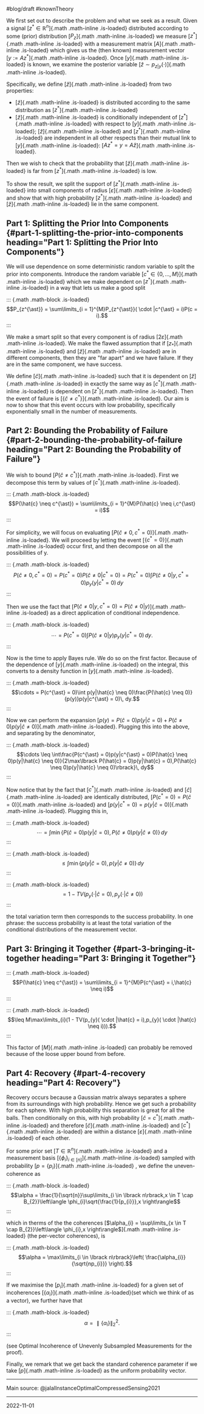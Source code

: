 #blog/draft #knownTheory

We first set out to describe the problem and what we seek as a result.
Given a signal [$z^{\ast} \in \mathbb{R}^{n}$]{.math .math-inline
.is-loaded} distributed according to some (prior) distribution
[$P_{z}$]{.math .math-inline .is-loaded} we measure [$z^{\ast}$]{.math
.math-inline .is-loaded} with a measurement matrix [$A$]{.math
.math-inline .is-loaded} which gives us the (then known) measurement
vector [$y:=Az^{\ast}$]{.math .math-inline .is-loaded}. Once [$y$]{.math
.math-inline .is-loaded} is known, we examine the posterior variable
[$\hat{z} \sim p_{z|y}( \cdot )$]{.math .math-inline .is-loaded}.

Specifically, we define [$\hat{z}$]{.math .math-inline .is-loaded} from
two properties:

-   [$\hat{z}$]{.math .math-inline .is-loaded} is distributed according
    to the same distribution as [$z^{\ast}$]{.math .math-inline
    .is-loaded}
-   [$\hat{z}$]{.math .math-inline .is-loaded} is conditionally
    independent of [$z^{\ast}$]{.math .math-inline .is-loaded} with
    respect to [$y$]{.math .math-inline .is-loaded}; [$\hat{z}$]{.math
    .math-inline .is-loaded} and [$z^{\ast}$]{.math .math-inline
    .is-loaded} are independent in all other respects than their mutual
    link to [$y$]{.math .math-inline .is-loaded}:
    [$Az^{\ast} = y = A\hat{z}$]{.math .math-inline .is-loaded}.

Then we wish to check that the probability that [$\hat{z}$]{.math
.math-inline .is-loaded} is far from [$z^{\ast}$]{.math .math-inline
.is-loaded} is low.

To show the result, we split the support of [$z^{\ast}$]{.math
.math-inline .is-loaded} into small components of radius
[$\varepsilon$]{.math .math-inline .is-loaded} and show that with high
probability [$z^{\ast}$]{.math .math-inline .is-loaded} and
[$\hat{z}$]{.math .math-inline .is-loaded} lie in the same component.

## Part 1: Splitting the Prior Into Components {#part-1-splitting-the-prior-into-components heading="Part 1: Splitting the Prior Into Components"}

We will use dependence on some deterministic random variable to split
the prior into components. Introduce the random variable
[$c^{\ast} \in \{ 0,\ldots,M\}$]{.math .math-inline .is-loaded} which we
make dependent on [$z^{\ast}$]{.math .math-inline .is-loaded} in a way
that lets us make a good split

::: {.math .math-block .is-loaded}
$$P_{z^{\ast}} = \sum\limits_{i = 1}^{M}P_{z^{\ast}}( \cdot |c^{\ast} = i)P(c = i).$$
:::

We make a smart split so that every component is of radius
[$2\varepsilon$]{.math .math-inline .is-loaded}. We make the flawed
assumption that if [$z_{\ast}$]{.math .math-inline .is-loaded} and
[$\hat{z}$]{.math .math-inline .is-loaded} are in different components,
then they are \"far apart\" and we have failure. If they are in the same
component, we have success.

We define [$\hat{c}$]{.math .math-inline .is-loaded} such that it is
dependent on [$\hat{z}$]{.math .math-inline .is-loaded} in exactly the
same way as [$c^{\ast}$]{.math .math-inline .is-loaded} is dependent on
[$z^{\ast}$]{.math .math-inline .is-loaded}. Then the event of failure
is [$\{\hat{c} \neq c^{\ast}\}$]{.math .math-inline .is-loaded}. Our aim
is now to show that this event occurs with low probability, specifically
exponentially small in the number of measurements.

## Part 2: Bounding the Probability of Failure {#part-2-bounding-the-probability-of-failure heading="Part 2: Bounding the Probability of Failure"}

We wish to bound [$P(\hat{c} \neq c^{\ast})$]{.math .math-inline
.is-loaded}. First we decompose this term by values of
[$c^{\ast}$]{.math .math-inline .is-loaded}.

::: {.math .math-block .is-loaded}
$$P(\hat{c} \neq c^{\ast}) = \sum\limits_{i = 1}^{M}P(\hat{c} \neq i,c^{\ast} = i)$$
:::

For simplicity, we will focus on evaluating
[$P(\hat{c} \neq 0,c^{\ast} = 0)$]{.math .math-inline .is-loaded}. We
will proceed by letting the event [$\{ c^{\ast} = 0\}$]{.math
.math-inline .is-loaded} occur first, and then decompose on all the
possibilities of y.

::: {.math .math-block .is-loaded}
$$P(\hat{c} \neq 0,c^{\ast} = 0) = P(c^{\ast} = 0)P(\hat{c} \neq 0|c^{\ast} = 0) = P(c^{\ast} = 0)\int P(\hat{c} \neq 0|y,c^{\ast} = 0)p_{y}(y|c^{\ast} = 0)\, dy$$
:::

Then we use the fact that
[$P(\hat{c} \neq 0|y,c^{\ast} = 0) = P(\hat{c} \neq 0|y)$]{.math
.math-inline .is-loaded} as a direct application of conditional
independence.

::: {.math .math-block .is-loaded}
$$\cdots = P(c^{\ast} = 0)\int P(\hat{c} \neq 0|y)p_{y}(y|c^{\ast} = 0)\, dy.$$
:::

Now is the time to apply Bayes rule. We do so on the first factor.
Because of the dependence of [$y$]{.math .math-inline .is-loaded} on the
integral, this converts to a density function in [$y$]{.math
.math-inline .is-loaded}.

::: {.math .math-block .is-loaded}
$$\cdots = P(c^{\ast} = 0)\int p(y|\hat{c} \neq 0)\frac{P(\hat{c} \neq 0)}{p(y)}p(y|c^{\ast} = 0)\, dy.$$
:::

Now we can perform the expansion
[$p(y) = P(\hat{c} = 0)p(y|\hat{c} = 0) + P(\hat{c} \neq 0)p(y|\hat{c} \neq 0)$]{.math
.math-inline .is-loaded}. Plugging this into the above, and separating
by the denominator,

::: {.math .math-block .is-loaded}
$$\cdots \leq \int\frac{P(c^{\ast} = 0)p(y|c^{\ast} = 0)P(\hat{c} \neq 0)p(y|\hat{c} \neq 0)}{2\max\lbrack P(\hat{c} = 0)p(y|\hat{c} = 0),P(\hat{c} \neq 0)p(y|\hat{c} \neq 0)\rbrack}\, dy$$
:::

Now notice that by the fact that [$c^{\ast}$]{.math .math-inline
.is-loaded} and [$\hat{c}$]{.math .math-inline .is-loaded} are
identically distributed, [$P(c^{\ast} = 0) = P(\hat{c} = 0)$]{.math
.math-inline .is-loaded} and
[$p(y|c^{\ast} = 0) = p(y|\hat{c} = 0)$]{.math .math-inline .is-loaded}.
Plugging this in,

::: {.math .math-block .is-loaded}
$$\cdots = \int\min\{ P(\hat{c} = 0)p(y|\hat{c} = 0),P(\hat{c} \neq 0)p(y|\hat{c} \neq 0)\}\, dy$$
:::

::: {.math .math-block .is-loaded}
$$\leq \int\min\{ p(y|\hat{c} = 0),p(y|\hat{c} \neq 0)\}\, dy$$
:::

::: {.math .math-block .is-loaded}
$$= 1 - TV(p_{y}( \cdot |\hat{c} = 0),p_{y}( \cdot |\hat{c} \neq 0))$$
:::

the total variation term then corresponds to the success probability. In
one phrase: the success probability is at least the total variation of
the conditional distributions of the measurement vector.

## Part 3: Bringing it Together {#part-3-bringing-it-together heading="Part 3: Bringing it Together"}

::: {.math .math-block .is-loaded}
$$P(\hat{c} \neq c^{\ast}) = \sum\limits_{i = 1}^{M}P(c^{\ast} = i,\hat{c} \neq i)$$
:::

::: {.math .math-block .is-loaded}
$$\leq M\max\limits_{i}(1 - TV(p_{y}( \cdot |\hat{c} = i),p_{y}( \cdot |\hat{c} \neq i))).$$
:::

This factor of [$M$]{.math .math-inline .is-loaded} can probably be
removed because of the loose upper bound from before.

## Part 4: Recovery {#part-4-recovery heading="Part 4: Recovery"}

Recovery occurs because a Gaussian matrix always separates a sphere from
its surroundings with high probability. Hence we get such a probability
for each sphere. With high probability this separation is great for all
the balls. Then conditionally on this, with high probability
[$\hat{c} = c^{\ast}$]{.math .math-inline .is-loaded} and therefore
[$\hat{c}$]{.math .math-inline .is-loaded} and [$c^{\ast}$]{.math
.math-inline .is-loaded} are within a distance [$\varepsilon$]{.math
.math-inline .is-loaded} of each other.

For some prior set [$T \in \mathbb{R}^{n}$]{.math .math-inline
.is-loaded} and a measurement basis
[$\{\phi_{i}\}_{i \in \lbrack n\rbrack}$]{.math .math-inline .is-loaded}
sampled with probability [$p = \{ p_{i}\}$]{.math .math-inline
.is-loaded} , we define the uneven-coherence as

::: {.math .math-block .is-loaded}
$$\alpha = \frac{1}{\sqrt{n}}\sup\limits_{i \in \lbrack n\rbrack,x \in T \cap B_{2}}\left\langle \phi_{i}\sqrt{\frac{1}{p_{i}}},x \right\rangle$$
:::

which in therms of the the coherences
[$\alpha_{i} = \sup\limits_{x \in T \cap B_{2}}\left\langle \phi_{i},x \right\rangle$]{.math
.math-inline .is-loaded} (the per-vector coherences), is

::: {.math .math-block .is-loaded}
$$\alpha = \max\limits_{i \in \lbrack n\rbrack}\left( \frac{\alpha_{i}}{\sqrt{np_{i}}} \right).$$
:::

If we maximise the [$p_{i}$]{.math .math-inline .is-loaded} for a given
set of incoherences [$\{\alpha_{i}\}$]{.math .math-inline
.is-loaded}(set which we think of as a vector), we further have that

::: {.math .math-block .is-loaded}
$$\alpha = \parallel \{\alpha_{i}\} \parallel_{2}^{2}.$$
:::

(see Optimal Incoherence of Unevenly Subsampled Measurements for the
proof).

Finally, we remark that we get back the standard coherence parameter if
we take [$p$]{.math .math-inline .is-loaded} as the uniform probability
vector.

------------------------------------------------------------------------

Main source: \@jalalInstanceOptimalCompressedSensing2021

------------------------------------------------------------------------

2022-11-01

